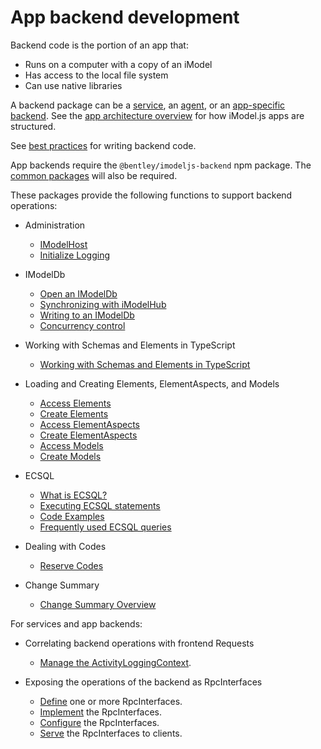 # App backend development

Backend code is the portion of an app that:

* Runs on a computer with a copy of an iModel
* Has access to the local file system
* Can use native libraries

A backend package can be a [service](../../learning/App.md#agents-and-services), an [agent](../../learning/App.md#agents-and-services), or an [app-specific backend](../../learning/App.md#app-backend). See the [app architecture overview](../../learning/SoftwareArchitecture.md) for how iModel.js apps are structured.

See [best practices](./BestPractices.md) for writing backend code.

App backends require the `@bentley/imodeljs-backend` npm package.
The [common packages](../common/index.md) will also be required.

These packages provide the following functions to support backend operations:

* Administration
  * [IModelHost](./IModelHost.md)
  * [Initialize Logging](../common/Logging.md)

* IModelDb
  * [Open an IModelDb](./IModelDb.md)
  * [Synchronizing with iModelHub](./IModelDbSync.md)
  * [Writing to an IModelDb](./IModelDbReadwrite.md)
  * [Concurrency control](./ConcurrencyControl.md)

* Working with Schemas and Elements in TypeScript
  * [Working with Schemas and Elements in TypeScript](./SchemasAndElementsInTypeScript.md)

* Loading and Creating Elements, ElementAspects, and Models
  * [Access Elements](./AccessElements.md)
  * [Create Elements](./CreateElements.md)
  * [Access ElementAspects](./AccessElementAspects.md)
  * [Create ElementAspects](./CreateElementAspects.md)
  * [Access Models](./AccessModels.md)
  * [Create Models](./CreateModels.md)

* ECSQL

  * [What is ECSQL?](../ECSQL.md)
  * [Executing ECSQL statements](./ExecutingECSQL.md)
  * [Code Examples](./ECSQLCodeExamples.md)
  * [Frequently used ECSQL queries](./ECSQL-queries.md)

* Dealing with Codes
  * [Reserve Codes](./ReserveCodes.md)

* Change Summary
  * [Change Summary Overview](../ChangeSummaries)

For services and app backends:

* Correlating backend operations with frontend Requests
  * [Manage the ActivityLoggingContext](./ManagingActivityLoggingContext.md).

* Exposing the operations of the backend as RpcInterfaces
  * [Define](../RpcInterface.md#define-the-interface) one or more RpcInterfaces.
  * [Implement](../RpcInterface.md#server-implementation) the RpcInterfaces.
  * [Configure](../RpcInterface.md#configure-interfaces) the RpcInterfaces.
  * [Serve](../RpcInterface.md#serve-the-interfaces) the RpcInterfaces to clients.
